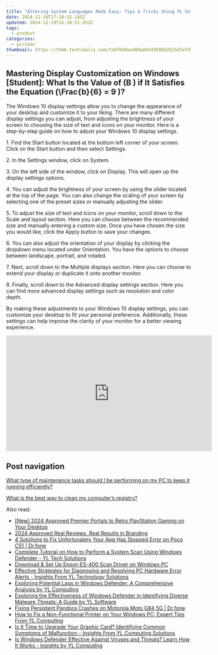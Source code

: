 ```yaml
---
title: "Altering System Languages Made Easy: Tips & Tricks Using YL Software Tools"
date: 2024-12-26T17:20:32.145Z
updated: 2024-12-29T16:10:51.653Z
tags:
  - product
categories:
  - pcclean
thumbnail: https://thmb.techidaily.com/fa0f0d9aa480a84d4958b92625d7efd743147dd9e7afea427f137746eefc2011.png
---
```


## Mastering Display Customization on Windows [Student]: What Is the Value of \(B \) if It Satisfies the Equation \(\Frac{b}{6} = 9 \)?

The Windows 10 display settings allow you to change the appearance of your desktop and customize it to your liking. There are many different display settings you can adjust, from adjusting the brightness of your screen to choosing the size of text and icons on your monitor. Here is a step-by-step guide on how to adjust your Windows 10 display settings. 

1\. Find the Start button located at the bottom left corner of your screen. Click on the Start button and then select Settings.

2\. In the Settings window, click on System.

3\. On the left side of the window, click on Display. This will open up the display settings options. 

4\. You can adjust the brightness of your screen by using the slider located at the top of the page. You can also change the scaling of your screen by selecting one of the preset sizes or manually adjusting the slider.

5\. To adjust the size of text and icons on your monitor, scroll down to the Scale and layout section. Here you can choose between the recommended size and manually entering a custom size. Once you have chosen the size you would like, click the Apply button to save your changes.

6\. You can also adjust the orientation of your display by clicking the dropdown menu located under Orientation. You have the options to choose between landscape, portrait, and rotated.

7\. Next, scroll down to the Multiple displays section. Here you can choose to extend your display or duplicate it onto another monitor.

8\. Finally, scroll down to the Advanced display settings section. Here you can find more advanced display settings such as resolution and color depth. 

By making these adjustments to your Windows 10 display settings, you can customize your desktop to fit your personal preference. Additionally, these settings can help improve the clarity of your monitor for a better viewing experience.

<!-- affiliate ads begin -->
<iframe width="560" height="315" src="https://www.youtube.com/embed/pRR3Oq03EuE?si=ZTy8-WH0AesA9zRh" title="YouTube video player" frameborder="0" allow="accelerometer; autoplay; clipboard-write; encrypted-media; gyroscope; picture-in-picture; web-share" referrerpolicy="strict-origin-when-cross-origin" allowfullscreen></iframe>
<!-- affiliate ads end -->

## Post navigation

[What type of maintenance tasks should I be performing on my PC to keep it running efficiently?](https://tools.techidaily.com/pcclean/products/)

[What is the best way to clean my computer’s registry?](https://tools.techidaily.com/pcclean/products/)

<ins class="adsbygoogle"
     style="display:block"
     data-ad-format="autorelaxed"
     data-ad-client="ca-pub-7571918770474297"
     data-ad-slot="1223367746"></ins>

<ins class="adsbygoogle"
     style="display:block"
     data-ad-client="ca-pub-7571918770474297"
     data-ad-slot="8358498916"
     data-ad-format="auto"
     data-full-width-responsive="true"></ins>

<span class="atpl-alsoreadstyle">Also read:</span>
<div><ul>
<li><a href="https://desktop-recording.techidaily.com/new-2024-approved-premier-portals-to-retro-playstation-gaming-on-your-desktop/"><u>[New] 2024 Approved Premier Portals to Retro PlayStation Gaming on Your Desktop</u></a></li>
<li><a href="https://extra-skills.techidaily.com/2024-approved-real-reviews-real-results-in-branding/"><u>2024 Approved Real Reviews, Real Results in Branding</u></a></li>
<li><a href="https://howto.techidaily.com/4-solutions-to-fix-unfortunately-your-app-has-stopped-error-on-poco-c51-drfone-by-drfone-fix-android-problems-fix-android-problems/"><u>4 Solutions to Fix Unfortunately Your App Has Stopped Error on Poco C51 | Dr.fone</u></a></li>
<li><a href="https://win-latest.techidaily.com/complete-tutorial-on-how-to-perform-a-system-scan-using-windows-defender-yl-tech-solutions/"><u>Complete Tutorial on How to Perform a System Scan Using Windows Defender - YL Tech Solutions</u></a></li>
<li><a href="https://win-amazing.techidaily.com/download-and-set-up-epson-es-400-scan-driver-on-windows-pc/"><u>Download & Set Up Epson ES-400 Scan Driver on Windows PC</u></a></li>
<li><a href="https://win-exclusive.techidaily.com/effective-strategies-for-diagnosing-and-resolving-pc-hardware-error-alerts-insights-from-yl-technology-solutions/"><u>Effective Strategies for Diagnosing and Resolving PC Hardware Error Alerts - Insights From YL Technology Solutions</u></a></li>
<li><a href="https://win-exclusive.techidaily.com/exploring-potential-lags-in-windows-defender-a-comprehensive-analysis-by-yl-computing/"><u>Exploring Potential Lags in Windows Defender: A Comprehensive Analysis by YL Computing</u></a></li>
<li><a href="https://win-exclusive.techidaily.com/exploring-the-effectiveness-of-windows-defender-in-identifying-diverse-malware-threats-a-guide-by-yl-software/"><u>Exploring the Effectiveness of Windows Defender in Identifying Diverse Malware Threats: A Guide by YL Software</u></a></li>
<li><a href="https://howto.techidaily.com/fixing-persistent-pandora-crashes-on-motorola-moto-g84-5g-drfone-by-drfone-fix-android-problems-fix-android-problems/"><u>Fixing Persistent Pandora Crashes on Motorola Moto G84 5G | Dr.fone</u></a></li>
<li><a href="https://discover-alternatives.techidaily.com/how-to-fix-a-non-functional-printer-on-your-windows-pc-expert-tips-from-yl-computing/"><u>How to Fix a Non-Functional Printer on Your Windows PC: Expert Tips From YL Computing</u></a></li>
<li><a href="https://win-exclusive.techidaily.com/is-it-time-to-upgrade-your-graphic-card-identifying-common-symptoms-of-malfunction-insights-from-yl-computing-solutions/"><u>Is It Time to Upgrade Your Graphic Card? Identifying Common Symptoms of Malfunction - Insights From YL Computing Solutions</u></a></li>
<li><a href="https://win-exclusive.techidaily.com/is-windows-defender-effective-against-viruses-and-threats-learn-how-it-works-insights-by-yl-computing/"><u>Is Windows Defender Effective Against Viruses and Threats? Learn How It Works - Insights by YL Computing</u></a></li>
</ul></div>

